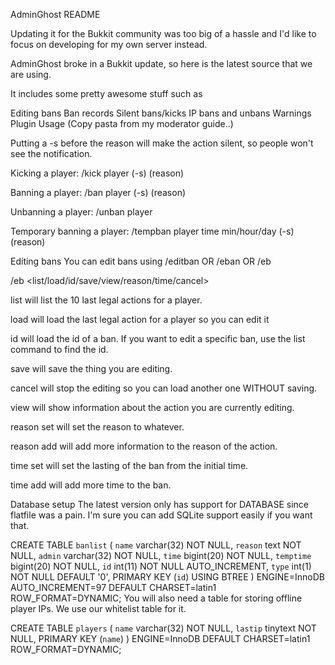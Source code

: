 AdminGhost README

Updating it for the Bukkit community was too big of a hassle and I'd like to focus on developing for my own server instead.

AdminGhost broke in a Bukkit update, so here is the latest source that we are using.

It includes some pretty awesome stuff such as

Editing bans
Ban records
Silent bans/kicks
IP bans and unbans
Warnings
Plugin Usage
(Copy pasta from my moderator guide..)

Putting a -s before the reason will make the action silent, so people won't see the notification.

Kicking a player: /kick player (-s) (reason)

Banning a player: /ban player (-s) (reason)

Unbanning a player: /unban player

Temporary banning a player: /tempban player time min/hour/day (-s) (reason)

Editing bans
You can edit bans using /editban OR /eban OR /eb

/eb <list/load/id/save/view/reason/time/cancel>

list <player> will list the 10 last legal actions for a player.

load <player> will load the last legal action for a player so you can edit it

id <player> will load the id of a ban. If you want to edit a specific ban, use the list command to find the id.

save will save the thing you are editing.

cancel will stop the editing so you can load another one WITHOUT saving.

view will show information about the action you are currently editing.

reason set <text> will set the reason to whatever.

reason add <text> will add more information to the reason of the action.

time set <amount> <format> will set the lasting of the ban from the initial time.

time add <amount> <format> will add more time to the ban.

Database setup
The latest version only has support for DATABASE since flatfile was a pain. I'm sure you can add SQLite support easily if you want that.

CREATE TABLE  `banlist` (
  `name` varchar(32) NOT NULL,
  `reason` text NOT NULL,
  `admin` varchar(32) NOT NULL,
  `time` bigint(20) NOT NULL,
  `temptime` bigint(20) NOT NULL,
  `id` int(11) NOT NULL AUTO_INCREMENT,
  `type` int(1) NOT NULL DEFAULT '0',
  PRIMARY KEY (`id`) USING BTREE
) ENGINE=InnoDB AUTO_INCREMENT=97 DEFAULT CHARSET=latin1 ROW_FORMAT=DYNAMIC;
You will also need a table for storing offline player IPs. We use our whitelist table for it.

CREATE TABLE  `players` (
  `name` varchar(32) NOT NULL,
  `lastip` tinytext NOT NULL,
  PRIMARY KEY (`name`)
) ENGINE=InnoDB DEFAULT CHARSET=latin1 ROW_FORMAT=DYNAMIC;
